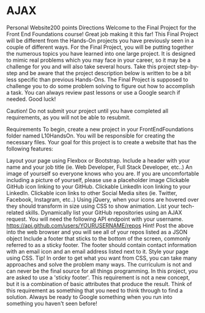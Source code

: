 # AJAX
Personal Website200 points
Directions
Welcome to the Final Project for the Front End Foundations course! Great job making it this far! This Final Project will be different from the Hands-On projects you have previously seen in a couple of different ways. For the Final Project, you will be putting together the numerous topics you have learned into one large project. It is designed to mimic real problems which you may face in your career, so it may be a challenge for you and will also take several hours. Take this project step-by-step and be aware that the project description below is written to be a bit less specific than previous Hands-Ons. The Final Project is supposed to challenge you to do some problem solving to figure out how to accomplish a task. You can always review past lessons or use a Google search if needed. Good luck!

Caution!
Do not submit your project until you have completed all requirements, as you will not be able to resubmit.

Requirements
To begin, create a new project in your FrontEndFoundations folder named L10HandsOn. You will be responsible for creating the necessary files. Your goal for this project is to create a website that has the following features:

Layout your page using Flexbox or Bootstrap.
Include a header with your name and your job title (ie. Web Developer, Full Stack Developer, etc..)
An image of yourself so everyone knows who you are.
If you are uncomfortable including a picture of yourself, please use a placeholder image
Clickable GitHub icon linking to your GitHub.
Clickable LinkedIn icon linking to your LinkedIn.
Clickable icon links to other Social Media sites (ie. Twitter, Facebook, Instagram, etc..)
Using jQuery, when your icons are hovered over they should transform in size using CSS to show animation.
List your tech-related skills.
Dynamically list your GitHub repositories using an AJAX request.
You will need the following API endpoint with your username. https://api.github.com/users/YOURUSERNAME/repos
Hint! Post the above into the web browser and you will see all of your repos listed as a JSON object
Include a footer that sticks to the bottom of the screen, commonly referred to as a sticky footer.
The footer should contain contact information with an email icon and an email address listed next to it.
Style your page using CSS.
Tip!
In order to get what you want from CSS, you can take many approaches and solve the problem many ways. The curriculum is not and can never be the final source for all things programming. In this project, you are asked to use a 'sticky footer'. This requirement is not a new concept, but it is a combination of basic attributes that produce the result. Think of this requirement as something that you need to think through to find a solution. Always be ready to Google something when you run into something you haven't seen before!
